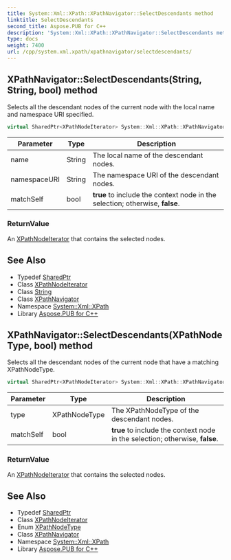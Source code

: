 ```yaml
---
title: System::Xml::XPath::XPathNavigator::SelectDescendants method
linktitle: SelectDescendants
second_title: Aspose.PUB for C++
description: 'System::Xml::XPath::XPathNavigator::SelectDescendants method. Selects all the descendant nodes of the current node with the local name and namespace URI specified in C++.'
type: docs
weight: 7400
url: /cpp/system.xml.xpath/xpathnavigator/selectdescendants/
---
```

## XPathNavigator::SelectDescendants(String, String, bool) method


Selects all the descendant nodes of the current node with the local name and namespace URI specified.

```cpp
virtual SharedPtr<XPathNodeIterator> System::Xml::XPath::XPathNavigator::SelectDescendants(String name, String namespaceURI, bool matchSelf)
```


| Parameter | Type | Description |
| --- | --- | --- |
| name | String | The local name of the descendant nodes. |
| namespaceURI | String | The namespace URI of the descendant nodes. |
| matchSelf | bool | **true** to include the context node in the selection; otherwise, **false**. |

### ReturnValue

An [XPathNodeIterator](../../xpathnodeiterator/) that contains the selected nodes.

## See Also

* Typedef [SharedPtr](../../../system/sharedptr/)
* Class [XPathNodeIterator](../../xpathnodeiterator/)
* Class [String](../../../system/string/)
* Class [XPathNavigator](../)
* Namespace [System::Xml::XPath](../../)
* Library [Aspose.PUB for C++](../../../)
## XPathNavigator::SelectDescendants(XPathNodeType, bool) method


Selects all the descendant nodes of the current node that have a matching XPathNodeType.

```cpp
virtual SharedPtr<XPathNodeIterator> System::Xml::XPath::XPathNavigator::SelectDescendants(XPathNodeType type, bool matchSelf)
```


| Parameter | Type | Description |
| --- | --- | --- |
| type | XPathNodeType | The XPathNodeType of the descendant nodes. |
| matchSelf | bool | **true** to include the context node in the selection; otherwise, **false**. |

### ReturnValue

An [XPathNodeIterator](../../xpathnodeiterator/) that contains the selected nodes.

## See Also

* Typedef [SharedPtr](../../../system/sharedptr/)
* Class [XPathNodeIterator](../../xpathnodeiterator/)
* Enum [XPathNodeType](../../xpathnodetype/)
* Class [XPathNavigator](../)
* Namespace [System::Xml::XPath](../../)
* Library [Aspose.PUB for C++](../../../)

